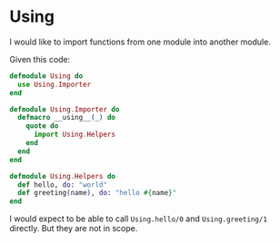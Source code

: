 # Using

I would like to import functions from one module into another module.

Given this code:

```elixir
defmodule Using do
  use Using.Importer
end

defmodule Using.Importer do
  defmacro __using__(_) do
    quote do
      import Using.Helpers
    end
  end
end

defmodule Using.Helpers do
  def hello, do: "world"
  def greeting(name), do: "hello #{name}"
end
```

I would expect to be able to call `Using.hello/0` and `Using.greeting/1` directly. But they are not in scope.
